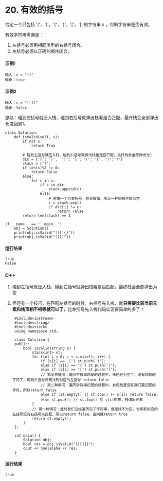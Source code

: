 # 20. 有效的括号
给定一个只包括 '('，')'，'{'，'}'，'['，']' 的字符串 s ，判断字符串是否有效。

有效字符串需满足：

1. 左括号必须用相同类型的右括号闭合。
2. 左括号必须以正确的顺序闭合。

#### 示例1
    输入：s = "()"
    输出：true
    
#### 示例2
    输入：s = "([)]"
    输出：false
    
思路：碰到左括号就压入栈，碰到右括号就弹出栈看是否匹配，最终栈会全部弹出长度回到1。

    class Solution:
        def isValid(self, s):
            if not s:
                return True

            # 碰到左括号就压入栈，碰到右括号就弹出栈看是否匹配，最终栈会全部弹出为1
            dic = {'{': '}',  '[': ']', '(': ')', '?':'?'}
            stack = ['?']
            if len(s)%2 != 0:
                return False
            else:
                for c in s:
                    if c in dic:
                        stack.append(c)
                    else:
                        # 若第一个为右括号，则会报错，所以一开始栈不能为空
                        i = stack.pop()
                        if dic[i] != c:
                            return False
            return len(stack) == 1

    if __name__ == '__main__':
        obj = Solution()
        print(obj.isValid("()[]{}"))
        print(obj.isValid("([)]"))
        
#### 运行结果
    True
    False

### C++

1. 碰到左括号就压入栈，碰到右括号就弹出栈看是否匹配，最终栈会全部弹出为空
2. 但还有一个技巧，在匹配左括号的时候，右括号先入栈，就**只需要比较当前元素和栈顶相不相等就可以了**，比左括号先入栈代码实现要简单的多了！

        #include<iostream>
        #include<string>
        #include<stack>
        using namespace std;
    
        class Solution {
        public:
            bool isValid(string s) {
                stack<int> st;
                for (int i = 0; i < s.size(); i++) {
                    if (s[i] == '(') st.push(')');
                    else if (s[i] == '{') st.push('}');
                    else if (s[i] == '[') st.push(']');
                    // 第三种情况：遍历字符串匹配的过程中，栈已经为空了，没有匹配的字符了，说明右括号没有找到对应的左括号 return false
                    // 第二种情况：遍历字符串匹配的过程中，发现栈里没有我们要匹配的字符。所以return false
                    else if (st.empty() || st.top() != s[i]) return false;
                    else st.pop(); // st.top() 与 s[i]相等，栈弹出元素
                }
                // 第一种情况：此时我们已经遍历完了字符串，但是栈不为空，说明有相应的左括号没有右括号来匹配，所以return false，否则就return true
                return st.empty();
            }
        };
    
        int main() {
            Solution obj;
            bool res = obj.isValid("()[]{}");
            cout << boolalpha << res;
        }
    
#### 运行结果
    true
